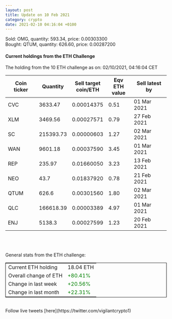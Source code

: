 ```yaml
---
layout: post
title: Update on 10 Feb 2021
category: crypto
date: 2021-02-10 04:16:04 +0100
---
```

<!-- Global site tag (gtag.js) - Google Analytics -->
<script async src="https://www.googletagmanager.com/gtag/js?id=UA-103831149-5"></script>
<script>
  window.dataLayer = window.dataLayer || [];
  function gtag(){dataLayer.push(arguments);}
  gtag('js', new Date());

  gtag('config', 'UA-103831149-5');
</script>
Sold: OMG, quantity:       593.34, price:   0.00303300<br>Bought: QTUM, quantity:       626.60, price:   0.00287200<br>

#### Current holdings from the ETH Challenge

The holding from the 10 ETH challenge as on: 02/10/2021, 04:16:04 CET

|Coin ticker|Quantity|Sell target<br>coin/ETH|Eqv ETH<br>value|Sell latest by|
|-----------|--------|-----------|-----------|--------------|
CVC|3633.47|  0.00014375|0.51|01 Mar 2021|
XLM|3469.56|  0.00027571|0.79|27 Feb 2021|
SC|215393.73|  0.00000603|1.27|02 Mar 2021|
WAN|9601.18|  0.00037590|3.45|01 Mar 2021|
REP|235.97|  0.01660050|3.23|13 Feb 2021|
NEO|43.7|  0.01837920|0.78|21 Feb 2021|
QTUM|626.6|  0.00301560|1.80|02 Mar 2021|
QLC|166618.39|  0.00003389|4.97|01 Mar 2021|
ENJ|5138.3|  0.00027599|1.23|20 Feb 2021|

<br>
<br>
<br>
General stats from the ETH challenge:

<table style="border:1px solid black;margin-left:auto;margin-right:auto;">
	<tbody>
	<tr>
		<td>Current ETH holding</td>
		<td>     18.04 ETH</td>
	</tr>
	<tr>
		<td>Overall change of ETH</td>
		<td><font color="green">+80.41%</font></td>
	</tr>
	<tr>
		<td>Change in last week</td>
		<td><font color="green">+20.56%</font></td>
	</tr>
	<tr>
		<td>Change in last month</td>
		<td><font color="green">+22.31%</font></td>
	</tr>
	</tbody>
</table>

<br>
Follow live tweets [here](https://twitter.com/vigilantcrypto1)
<br>
<br>